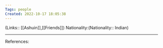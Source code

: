 ```yaml
---
Tags: people
Created: 2022-10-17 18:05:38
---
```

(Links:: [[Ashuin]],[[Friends]])
Nationality:(Nationality:: Indian)

___
References: